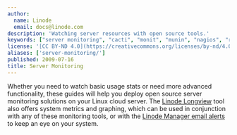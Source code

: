 ```yaml
---
author:
  name: Linode
  email: docs@linode.com
description: 'Watching server resources with open source tools.'
keywords: ["server monitoring", "cacti", "monit", "munin", "nagios", "rrdtool"]
license: '[CC BY-ND 4.0](https://creativecommons.org/licenses/by-nd/4.0)'
aliases: ['server-monitoring/']
published: 2009-07-16
title: Server Monitoring
---
```


Whether you need to watch basic usage stats or need more advanced functionality, these guides will help you deploy open source server monitoring solutions on your Linux cloud server. The [Linode Longview](/docs/platform/longview/longview) tool also offers system metrics and graphing, which can be used in conjunction with any of these monitoring tools, or with the [Linode Manager email alerts](/docs/uptime/monitoring-and-maintaining-your-server/#configuring-linode-manager-email-alerts) to keep an eye on your system.
